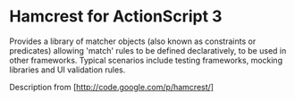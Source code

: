 # Hamcrest for ActionScript 3

Provides a library of matcher objects (also known as constraints or predicates) allowing 'match' rules to be defined declaratively, to be used in other frameworks. Typical scenarios include testing frameworks, mocking libraries and UI validation rules.

Description from [http://code.google.com/p/hamcrest/]

